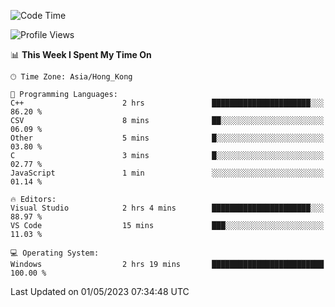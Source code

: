 <!--START_SECTION:waka-->
![Code Time](http://img.shields.io/badge/Code%20Time-56%20hrs%2028%20mins-blue)

![Profile Views](http://img.shields.io/badge/Profile%20Views-0-blue)

📊 **This Week I Spent My Time On** 

```text
🕑︎ Time Zone: Asia/Hong_Kong

💬 Programming Languages: 
C++                      2 hrs               ██████████████████████░░░   86.20 % 
CSV                      8 mins              ██░░░░░░░░░░░░░░░░░░░░░░░   06.09 % 
Other                    5 mins              █░░░░░░░░░░░░░░░░░░░░░░░░   03.80 % 
C                        3 mins              █░░░░░░░░░░░░░░░░░░░░░░░░   02.77 % 
JavaScript               1 min               ░░░░░░░░░░░░░░░░░░░░░░░░░   01.14 % 

🔥 Editors: 
Visual Studio            2 hrs 4 mins        ██████████████████████░░░   88.97 % 
VS Code                  15 mins             ███░░░░░░░░░░░░░░░░░░░░░░   11.03 % 

💻 Operating System: 
Windows                  2 hrs 19 mins       █████████████████████████   100.00 % 
```


 Last Updated on 01/05/2023 07:34:48 UTC
<!--END_SECTION:waka-->
